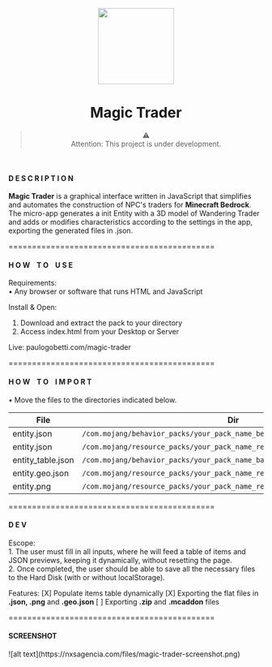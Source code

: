 <p align="center">
<img width="150" src="https://raw.githubusercontent.com/paulogobetti/mc-bedrock-custom-trader-generator/main/img/minecraft-logo.png"></p>
<h1 align="center">Magic Trader</h1>

><div align="center">⚠️
><div align="center">Attention: This project is under development.
<br>
<h4>D E S C R I P T I O N</h4>

**Magic Trader** is a graphical interface written in JavaScript that simplifies and automates the construction of NPC's traders for **Minecraft Bedrock**.
The micro-app generates a init Entity with a 3D model of Wandering Trader and adds or modifies characteristics according to the settings in the app, exporting the generated files in .json.

============================================
<h4>H O W&nbsp&nbsp&nbsp&nbspT O&nbsp&nbsp&nbsp&nbspU S E</h4>
Requirements:<br>
• Any browser or software that runs HTML and JavaScript

Install & Open:
1. Download and extract the pack to your directory
2. Access index.html from your Desktop or Server

Live:
paulogobetti.com/magic-trader

============================================
<h4>H O W&nbsp&nbsp&nbsp&nbspT O&nbsp&nbsp&nbsp&nbspI M P O R T</h4>
• Move the files to the directories indicated below.

|   File             |Dir                          
|---------------------------|-------------------------------
|entity.json|`/com.mojang/behavior_packs/your_pack_name_behavior/entities/`|
|entity.json|`/com.mojang/resource_packs/your_pack_name_resources/entity/`|
|entity_table.json|`/com.mojang/behavior_packs/your_pack_name_bahavior/trading/economy_trades`|
|entity.geo.json|`/com.mojang/resource_packs/your_pack_name_resource/models/entity`|
|entity.png|`/com.mojang/resource_packs/your_pack_name_resource/textures/entity`|

============================================

<h4>D E V</h4>
Escope:<br>
1. The user must fill in all inputs, where he will feed a table of items and JSON previews, keeping it dynamically, without resetting the page.<br>
2. Once completed, the user should be able to save all the necessary files to the Hard Disk (with or without localStorage).

Features:
[X] Populate items table dynamically
[X] Exporting the flat files in **.json, .png** and **.geo.json**
[ ] Exporting **.zip** and **.mcaddon** files

============================================

<h4>SCREENSHOT</h4>
![alt text](https://nxsagencia.com/files/magic-trader-screenshot.png)